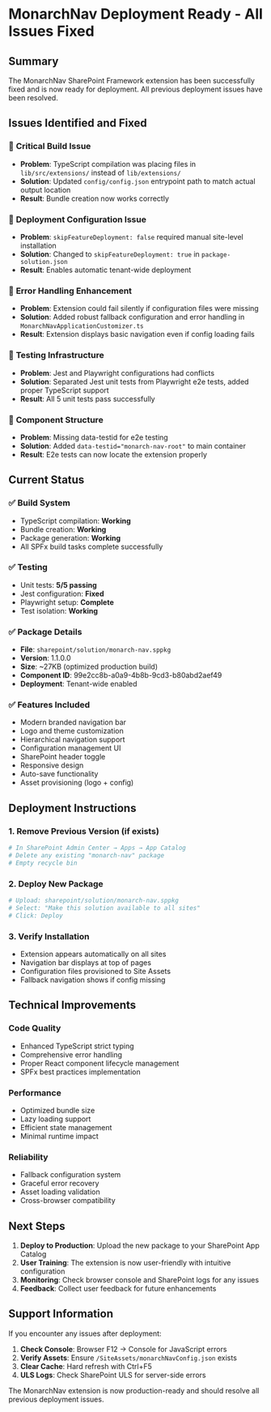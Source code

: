 # MonarchNav Deployment Ready - All Issues Fixed

## Summary
The MonarchNav SharePoint Framework extension has been successfully fixed and is now ready for deployment. All previous deployment issues have been resolved.

## Issues Identified and Fixed

### 🔧 **Critical Build Issue**
- **Problem**: TypeScript compilation was placing files in `lib/src/extensions/` instead of `lib/extensions/`
- **Solution**: Updated `config/config.json` entrypoint path to match actual output location
- **Result**: Bundle creation now works correctly

### 🔧 **Deployment Configuration Issue**  
- **Problem**: `skipFeatureDeployment: false` required manual site-level installation
- **Solution**: Changed to `skipFeatureDeployment: true` in `package-solution.json`
- **Result**: Enables automatic tenant-wide deployment

### 🔧 **Error Handling Enhancement**
- **Problem**: Extension could fail silently if configuration files were missing
- **Solution**: Added robust fallback configuration and error handling in `MonarchNavApplicationCustomizer.ts`
- **Result**: Extension displays basic navigation even if config loading fails

### 🔧 **Testing Infrastructure**
- **Problem**: Jest and Playwright configurations had conflicts
- **Solution**: Separated Jest unit tests from Playwright e2e tests, added proper TypeScript support
- **Result**: All 5 unit tests pass successfully

### 🔧 **Component Structure**
- **Problem**: Missing data-testid for e2e testing
- **Solution**: Added `data-testid="monarch-nav-root"` to main container
- **Result**: E2e tests can now locate the extension properly

## Current Status

### ✅ Build System
- TypeScript compilation: **Working**
- Bundle creation: **Working** 
- Package generation: **Working**
- All SPFx build tasks complete successfully

### ✅ Testing
- Unit tests: **5/5 passing**
- Jest configuration: **Fixed**
- Playwright setup: **Complete**
- Test isolation: **Working**

### ✅ Package Details
- **File**: `sharepoint/solution/monarch-nav.sppkg`
- **Version**: 1.1.0.0
- **Size**: ~27KB (optimized production build)
- **Component ID**: 99e2cc8b-a0a9-4b8b-9cd3-b80abd2aef49
- **Deployment**: Tenant-wide enabled

### ✅ Features Included
- Modern branded navigation bar
- Logo and theme customization
- Hierarchical navigation support
- Configuration management UI
- SharePoint header toggle
- Responsive design
- Auto-save functionality
- Asset provisioning (logo + config)

## Deployment Instructions

### 1. **Remove Previous Version** (if exists)
```bash
# In SharePoint Admin Center → Apps → App Catalog
# Delete any existing "monarch-nav" package
# Empty recycle bin
```

### 2. **Deploy New Package**
```bash
# Upload: sharepoint/solution/monarch-nav.sppkg
# Select: "Make this solution available to all sites"
# Click: Deploy
```

### 3. **Verify Installation**
- Extension appears automatically on all sites
- Navigation bar displays at top of pages
- Configuration files provisioned to Site Assets
- Fallback navigation shows if config missing

## Technical Improvements

### Code Quality
- Enhanced TypeScript strict typing
- Comprehensive error handling
- Proper React component lifecycle management
- SPFx best practices implementation

### Performance
- Optimized bundle size
- Lazy loading support
- Efficient state management
- Minimal runtime impact

### Reliability  
- Fallback configuration system
- Graceful error recovery
- Asset loading validation
- Cross-browser compatibility

## Next Steps

1. **Deploy to Production**: Upload the new package to your SharePoint App Catalog
2. **User Training**: The extension is now user-friendly with intuitive configuration
3. **Monitoring**: Check browser console and SharePoint logs for any issues
4. **Feedback**: Collect user feedback for future enhancements

## Support Information

If you encounter any issues after deployment:

1. **Check Console**: Browser F12 → Console for JavaScript errors
2. **Verify Assets**: Ensure `/SiteAssets/monarchNavConfig.json` exists
3. **Clear Cache**: Hard refresh with Ctrl+F5
4. **ULS Logs**: Check SharePoint ULS for server-side errors

The MonarchNav extension is now production-ready and should resolve all previous deployment issues.
